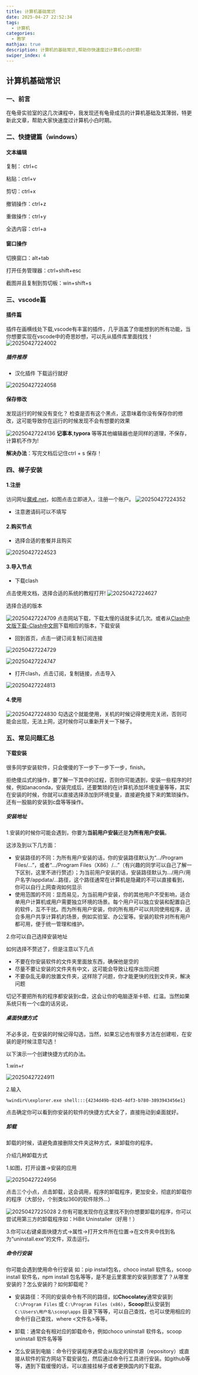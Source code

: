 ```yaml
---
title: 计算机基础常识
date: 2025-04-27 22:52:34
tags:
  - 计算机
categories:
  - 教学
mathjax: true
description: 计算机的基础常识,帮助你快速度过计算机小白时期!
swiper_index: 4
---
```

## 计算机基础常识

### 一、前言

在龟骨实验室的这几次课程中，我发现还有龟骨成员的计算机基础及其薄弱，特更新此文章，帮助大家快速度过计算机小白时期。

### 二、快捷键篇（windows）

#### 文本编辑

复制： ctrl+c

粘贴：ctrl+v

剪切：ctrl+x

撤销操作：ctrl+z

重做操作：ctrl+y

全选内容：ctrl+a

#### 窗口操作

切换窗口：alt+tab

打开任务管理器：ctrl+shift+esc

截图并且复制到剪切板：win+shift+s

### 三、vscode篇

#### 插件篇

插件在画横线处下载,vscode有丰富的插件，几乎涵盖了你能想到的所有功能，当你想要实现在vscode中的奇思妙想，可以先从插件库里面找找！
![20250427224002](https://raw.githubusercontent.com/moshiqiqian/picture/main/picture/20250427224002.png)


##### 插件推荐

- 汉化插件
下载运行就好

![20250427224058](https://raw.githubusercontent.com/moshiqiqian/picture/main/picture/20250427224058.png)

#### 保存修改

发现运行的时候没有变化？
检查是否有这个黑点，这意味着你没有保存你的修改，这可能导致你在运行的时候发现不会有想要的效果

![20250427224136](https://raw.githubusercontent.com/moshiqiqian/picture/main/picture/20250427224136.png)
**记事本**,**typora** 等等其他编辑器也是同样的道理，不保存，计算机不作为!

**解决办法**：写完文档后记住ctrl + s 保存！

### 四、梯子安装

#### 1.注册

访问网址[魔戒.net](https://xn--tsst36dsvs.com/)，如图点击立即进入，注册一个账户。
![20250427224352](https://raw.githubusercontent.com/moshiqiqian/picture/main/picture/20250427224352.png)

- 注意邀请码可以不填写

#### 2.购买节点

- 选择合适的套餐并且购买

![20250427224523](https://raw.githubusercontent.com/moshiqiqian/picture/main/picture/20250427224523.png)


#### 3.导入节点

- 下载clash

点击使用文档，选择合适的系统的教程打开!
![20250427224627](https://raw.githubusercontent.com/moshiqiqian/picture/main/picture/20250427224627.png)

选择合适的版本

![20250427224709](https://raw.githubusercontent.com/moshiqiqian/picture/main/picture/20250427224709.png)
点击网站下载，下载太慢的话就多试几次。或者从[Clash中文版下载-Clash中文网](https://clashcn.com/clash-download-cn)下载相应的版本，下载安装 



- 回到首页，点击一键订阅复制订阅连接

![20250427224729](https://raw.githubusercontent.com/moshiqiqian/picture/main/picture/20250427224729.png)

![20250427224747](https://raw.githubusercontent.com/moshiqiqian/picture/main/picture/20250427224747.png)
- 打开clash，点击订阅，复制链接，点击导入

![20250427224813](https://raw.githubusercontent.com/moshiqiqian/picture/main/picture/20250427224813.png)
#### 4.使用


![20250427224830](https://raw.githubusercontent.com/moshiqiqian/picture/main/picture/20250427224830.png)
勾选这个就能使用，关机的时候记得使用完关闭，否则可能会出现，无法上网，这时候你可以重新开关一下梯子。

 

### 五、常见问题汇总

#### 下载安装

很多同学安装软件，只会傻傻的下一步下一步下一步，finish。

拒绝傻瓜式的操作，要了解一下其中的过程，否则你可能遇到，安装一些程序的时候，例如anaconda，安装完成后，还要繁琐的在计算机添加环境变量等等，其实在安装的时候，你就可以直接选择添加到环境变量，直接避免接下来的繁琐操作。还有一股脑的安装到c盘等等操作。

##### 安装地址

1.安装的时候你可能会遇到，你要为**当前用户安装**还是**为所有用户安装**。

这涉及到以下几方面：

- 安装路径的不同：为所有用户安装的话，你的安装路径默认为“.../Program Files/...”，或者“.../Program Files（X86）/...”（有兴趣的同学可以自己了解一下区别，这里不进行赘述）；为当前用户安装的话，安装路径默认为.../用户/用户名字/appdata/...路径，这个路径通常在计算机是隐藏的不可以直接看到，你可以自行上网查询如何显示
- 使用范围的不同：显而易见，为当前用户安装，你的其他用户不受影响，适合单用户计算机或用户需要独立环境的场景。每个用户可以独立安装和配置自己的软件，互不干扰。而为所有用户安装，你的所有用户可以共同使用程序，适合多用户共享计算机的场景，例如实验室、办公室等。安装的软件对所有用户都可用，便于统一管理和维护。

2.你可以自己选择安装地址

如何选择不赘述了，但是注意以下几点

- 不要在你安装软件的文件夹里面放东西，确保他是空的
- 尽量不要让安装的文件夹有中文，这可能会导致让程序出现问题
- 不要杂乱无章的放置文件夹，这样除了问题，你才能更快的找到文件夹，解决问题

切记不要把所有的程序都安装到c盘，这会让你的电脑逐渐卡顿、红温。当然如果系统只有一个c盘的话另说，

##### 桌面快捷方式

不必多说，在安装的时候记得勾选，当然，如果忘记也有很多方法在创建啦，在安装的是时候注意勾选！

以下演示一个创建快捷方式的办法。

1.win+r

![20250427224911](https://raw.githubusercontent.com/moshiqiqian/picture/main/picture/20250427224911.png)

2.输入
~~~
%windir%\explorer.exe shell:::{4234d49b-0245-4df3-b780-3893943456e1}
~~~
点击确定你可以看到你安装的软件的快捷方式大全了，直接拖动到桌面就好。

##### 卸载

卸载的时候，请避免直接删除文件夹这种方式，来卸载你的程序。

介绍几种卸载方式

1.如图，打开设置->安装的应用

![20250427224956](https://raw.githubusercontent.com/moshiqiqian/picture/main/picture/20250427224956.png)

点击三个小点，点击卸载，这会调用，程序的卸载程序，更加安全，彻底的卸载你的程序（大部分，个别类似360的软件除外...）

![20250427225028](https://raw.githubusercontent.com/moshiqiqian/picture/main/picture/20250427225028.png)
2.你有可能发现你在这里找不到你想要卸载的程序，你可以尝试用第三方的卸载程序如：HiBit Uninstaller（好用！）

3.你可以右键桌面快捷方式->属性->打开文件所在位置->在文件夹中找到名为“uninstall.exe”的文件，双击运行。

##### 命令行安装

你可能会遇到使用命令行安装
如：pip install包名，choco install 软件名，scoop install 软件名，npm install 包名等等，是不是云里雾里的安装到那里了？从哪里安装的？怎么安装的？如何卸载呢？

- 安装路径：不同的安装命令有不同的路径，如**Chocolatey**通常安装到 `C:\Program Files` 或 `C:\Program Files (x86)`，**Scoop**默认安装到 `C:\Users\用户名\scoop\apps` 目录下等等，可以自己查找，也可以使用相应的命令行自己查找，where <文件名>等等。

- 卸载：通常会有相对应的卸载命令，例如choco uninstall 软件名，scoop uninstall 软件名等等

- 怎么安装到电脑：命令行安装程序通常会从指定的软件源（repository）或直接从软件的官方网站下载安装包，然后通过命令行工具进行安装。如github等等，遇到下载缓慢的话，可以直接挂梯子或者更换国内的下载源。

